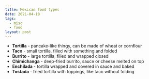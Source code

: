 ```yaml
---
title: Mexican food types
date: 2021-04-18
tags:
  - misc
  - food
layout: post
---
```


- **Tortilla** - pancake-like thingy, can be made of wheat or cornflour
- **Taco** - small tortilla, filled with something and folded
- **Burrito** - large tortilla, filled and wrapped closed
- **Chimichanga** - deep-fried burrito, sauce or cheese melted on top
- **Enchilada** - tortilla wrapped and covered in sauce and baked
- **Tostada** - fried tortilla with toppings, like taco without folding
